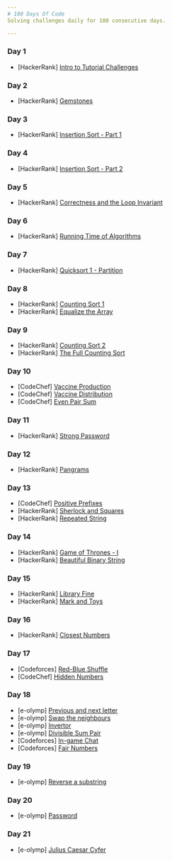 ```yaml
---
# 100 Days Of Code
Solving challenges daily for 100 consecutive days.

---
```


### Day 1
* [HackerRank] [Intro to Tutorial Challenges](https://www.hackerrank.com/challenges/tutorial-intro/problem)
### Day 2
* [HackerRank] [Gemstones](https://www.hackerrank.com/challenges/gem-stones/problem)
### Day 3
* [HackerRank] [Insertion Sort - Part 1](https://www.hackerrank.com/challenges/insertionsort1/problem)
### Day 4
* [HackerRank] [Insertion Sort - Part 2](https://www.hackerrank.com/challenges/insertionsort2/problem)
### Day 5
* [HackerRank] [Correctness and the Loop Invariant](https://www.hackerrank.com/challenges/correctness-invariant/problem)
### Day 6
* [HackerRank] [Running Time of Algorithms](https://www.hackerrank.com/challenges/runningtime/problem)
### Day 7
* [HackerRank] [Quicksort 1 - Partition](https://www.hackerrank.com/challenges/quicksort1/problem)
### Day 8
* [HackerRank] [Counting Sort 1](https://www.hackerrank.com/challenges/countingsort1/problem)
* [HackerRank] [Equalize the Array](https://www.hackerrank.com/challenges/equality-in-a-array/problem)
### Day 9
* [HackerRank] [Counting Sort 2](https://www.hackerrank.com/challenges/countingsort2/problem)
* [HackerRank] [The Full Counting Sort](https://www.hackerrank.com/challenges/countingsort4/problem)
### Day 10
* [CodeChef] [Vaccine Production](https://www.codechef.com/DEC20B/problems/VACCINE1)
* [CodeChef] [Vaccine Distribution](https://www.codechef.com/DEC20B/problems/VACCINE2)
* [CodeChef] [Even Pair Sum](https://www.codechef.com/DEC20B/problems/EVENPSUM)
### Day 11
* [HackerRank] [Strong Password](https://www.hackerrank.com/challenges/strong-password/problem)
### Day 12
* [HackerRank] [Pangrams](https://www.hackerrank.com/challenges/pangrams/problem)
### Day 13
* [CodeChef] [Positive Prefixes](https://www.codechef.com/DEC20B/problems/POSPREFS)
* [HackerRank] [Sherlock and Squares](https://www.hackerrank.com/challenges/sherlock-and-squares/problem)
* [HackerRank] [Repeated String](https://www.hackerrank.com/challenges/repeated-string/problem)
### Day 14
* [HackerRank] [Game of Thrones - I](https://www.hackerrank.com/challenges/game-of-thrones/problem)
* [HackerRank] [Beautiful Binary String](https://www.hackerrank.com/challenges/beautiful-binary-string/problem)
### Day 15
* [HackerRank] [Library Fine](https://www.hackerrank.com/challenges/library-fine/problem)
* [HackerRank] [Mark and Toys](https://www.hackerrank.com/challenges/mark-and-toys/problem)
### Day 16
* [HackerRank] [Closest Numbers](https://www.hackerrank.com/challenges/closest-numbers/problem)
### Day 17
* [Codeforces] [Red-Blue Shuffle](https://codeforces.com/contest/1459/problem/A)
* [CodeChef] [Hidden Numbers](https://www.codechef.com/UWCOI21/problems/UWCOI21A)
### Day 18
* [e-olymp] [Previous and next letter](https://www.e-olymp.com/en/problems/8610)
* [e-olymp] [Swap the neighbours](https://www.e-olymp.com/en/problems/7848)
* [e-olymp] [Invertor](https://www.e-olymp.com/en/problems/2098)
* [e-olymp] [Divisible Sum Pair](https://www.e-olymp.com/en/problems/8548)
* [Codeforces] [In-game Chat](https://codeforces.com/contest/1465/problem/A)
* [Codeforces] [Fair Numbers](https://codeforces.com/contest/1465/problem/B)
### Day 19
* [e-olymp] [Reverse a substring](https://www.e-olymp.com/en/contests/18847/problems/201594)
### Day 20
* [e-olymp] [Password](https://www.e-olymp.com/en/problems/8382)
### Day 21
* [e-olymp] [Julius Caesar Cyfer](https://www.e-olymp.com/en/problems/2164)
